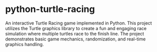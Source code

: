# python-turtle-racing
An interactive Turtle Racing game implemented in Python. This project utilizes the Turtle graphics library to create a fun and engaging race simulation where multiple turtles race to the finish line. The project demonstrates basic game mechanics, randomization, and real-time graphics handling.
